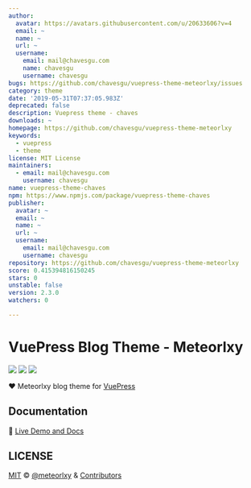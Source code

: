 ```yaml
---
author:
  avatar: https://avatars.githubusercontent.com/u/20633606?v=4
  email: ~
  name: ~
  url: ~
  username:
    email: mail@chavesgu.com
    name: chavesgu
    username: chavesgu
bugs: https://github.com/chavesgu/vuepress-theme-meteorlxy/issues
category: theme
date: '2019-05-31T07:37:05.983Z'
deprecated: false
description: Vuepress theme - chaves
downloads: ~
homepage: https://github.com/chavesgu/vuepress-theme-meteorlxy
keywords:
  - vuepress
  - theme
license: MIT License
maintainers:
  - email: mail@chavesgu.com
    username: chavesgu
name: vuepress-theme-chaves
npm: https://www.npmjs.com/package/vuepress-theme-chaves
publisher:
  avatar: ~
  email: ~
  name: ~
  url: ~
  username:
    email: mail@chavesgu.com
    username: chavesgu
repository: https://github.com/chavesgu/vuepress-theme-meteorlxy
score: 0.415394816150245
stars: 0
unstable: false
version: 2.3.0
watchers: 0

---
```


# VuePress Blog Theme - Meteorlxy

[![](https://img.shields.io/circleci/project/github/meteorlxy/vuepress-theme-meteorlxy/master.svg?style=flat)](https://circleci.com/gh/meteorlxy/vuepress-theme-meteorlxy)
[![](https://img.shields.io/npm/v/vuepress-theme-meteorlxy.svg?style=flat)](https://www.npmjs.com/package/vuepress-theme-meteorlxy)
[![](https://img.shields.io/github/license/meteorlxy/vuepress-theme-meteorlxy.svg?style=flat)](https://github.com/meteorlxy/vuepress-theme-meteorlxy/blob/master/LICENSE)

:heart: Meteorlxy blog theme for [VuePress](https://vuepress.vuejs.org)

## Documentation

:book: [Live Demo and Docs](https://vuepress-theme-meteorlxy.meteorlxy.cn)

## LICENSE

[MIT](https://github.com/meteorlxy/vuepress-theme-meteorlxy/blob/master/LICENSE) &copy; [@meteorlxy](https://github.com/meteorlxy) & [Contributors](https://github.com/meteorlxy/vuepress-theme-meteorlxy/graphs/contributors)
